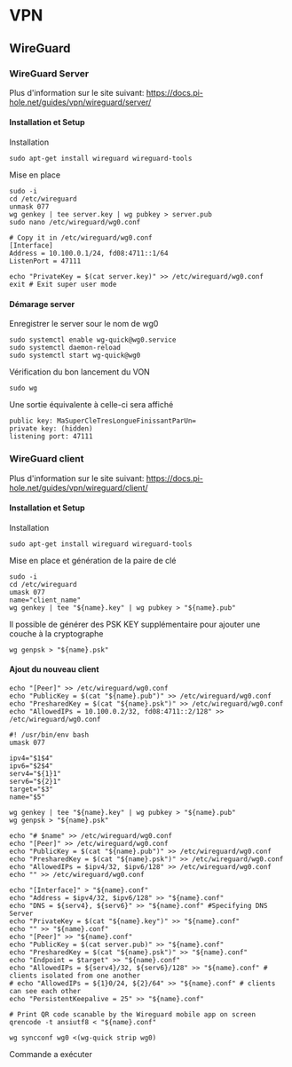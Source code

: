 # VPN

## WireGuard

### WireGuard Server
Plus d'information sur le site suivant: https://docs.pi-hole.net/guides/vpn/wireguard/server/

#### Installation et Setup
Installation
```
sudo apt-get install wireguard wireguard-tools
```

Mise en place
```
sudo -i
cd /etc/wireguard
unmask 077
wg genkey | tee server.key | wg pubkey > server.pub
sudo nano /etc/wireguard/wg0.conf

# Copy it in /etc/wireguard/wg0.conf
[Interface]
Address = 10.100.0.1/24, fd08:4711::1/64
ListenPort = 47111

echo "PrivateKey = $(cat server.key)" >> /etc/wireguard/wg0.conf
exit # Exit super user mode
```
#### Démarage server
Enregistrer le server sour le nom de wg0
```
sudo systemctl enable wg-quick@wg0.service
sudo systemctl daemon-reload
sudo systemctl start wg-quick@wg0
```

Vérification du bon lancement du VON
```
sudo wg
```
Une sortie équivalente à celle-ci sera affiché
```
public key: MaSuperCleTresLongueFinissantParUn=
private key: (hidden)
listening port: 47111
```

### WireGuard client
Plus d'information sur le site suivant: https://docs.pi-hole.net/guides/vpn/wireguard/client/

#### Installation et Setup
Installation
```
sudo apt-get install wireguard wireguard-tools
```

Mise en place et génération de la paire de clé
```
sudo -i
cd /etc/wireguard
umask 077
name="client_name"
wg genkey | tee "${name}.key" | wg pubkey > "${name}.pub"
```

Il possible de générer des PSK KEY supplémentaire pour ajouter une couche à la cryptographe 
```
wg genpsk > "${name}.psk"
```

#### Ajout du nouveau client
```
echo "[Peer]" >> /etc/wireguard/wg0.conf
echo "PublicKey = $(cat "${name}.pub")" >> /etc/wireguard/wg0.conf
echo "PresharedKey = $(cat "${name}.psk")" >> /etc/wireguard/wg0.conf
echo "AllowedIPs = 10.100.0.2/32, fd08:4711::2/128" >> /etc/wireguard/wg0.conf
```

```
#! /usr/bin/env bash
umask 077

ipv4="$1$4"
ipv6="$2$4"
serv4="${1}1"
serv6="${2}1"
target="$3"
name="$5"

wg genkey | tee "${name}.key" | wg pubkey > "${name}.pub"
wg genpsk > "${name}.psk"

echo "# $name" >> /etc/wireguard/wg0.conf
echo "[Peer]" >> /etc/wireguard/wg0.conf
echo "PublicKey = $(cat "${name}.pub")" >> /etc/wireguard/wg0.conf
echo "PresharedKey = $(cat "${name}.psk")" >> /etc/wireguard/wg0.conf
echo "AllowedIPs = $ipv4/32, $ipv6/128" >> /etc/wireguard/wg0.conf
echo "" >> /etc/wireguard/wg0.conf

echo "[Interface]" > "${name}.conf"
echo "Address = $ipv4/32, $ipv6/128" >> "${name}.conf"
echo "DNS = ${serv4}, ${serv6}" >> "${name}.conf" #Specifying DNS Server
echo "PrivateKey = $(cat "${name}.key")" >> "${name}.conf"
echo "" >> "${name}.conf"
echo "[Peer]" >> "${name}.conf"
echo "PublicKey = $(cat server.pub)" >> "${name}.conf"
echo "PresharedKey = $(cat "${name}.psk")" >> "${name}.conf"
echo "Endpoint = $target" >> "${name}.conf"
echo "AllowedIPs = ${serv4}/32, ${serv6}/128" >> "${name}.conf" # clients isolated from one another
# echo "AllowedIPs = ${1}0/24, ${2}/64" >> "${name}.conf" # clients can see each other
echo "PersistentKeepalive = 25" >> "${name}.conf"

# Print QR code scanable by the Wireguard mobile app on screen
qrencode -t ansiutf8 < "${name}.conf"

wg syncconf wg0 <(wg-quick strip wg0)
```
Commande a exécuter
